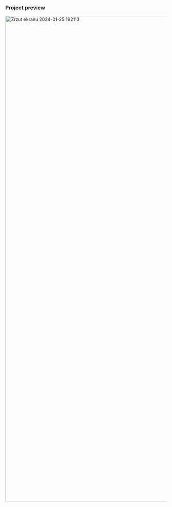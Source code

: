 ### Project preview

<img width="1517" alt="Zrzut ekranu 2024-01-25 192113" src="https://github.com/SimonLaskowksy/movies-app/assets/79855791/e566539c-bf90-4c45-8d3e-fb5bc4522d7b">

